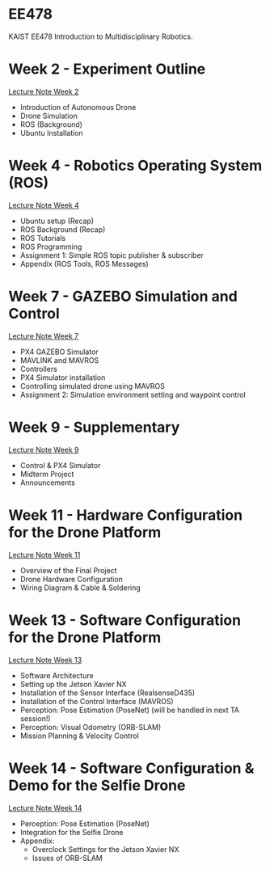# EE478
KAIST EE478 Introduction to Multidisciplinary Robotics.

# Week 2 - Experiment Outline
[Lecture Note Week 2](https://www.dropbox.com/s/gjk89u31n8tplk8/wk2_experiment_outline.pdf?dl=0)
- Introduction of Autonomous Drone
- Drone Simulation
- ROS (Background)
- Ubuntu Installation

# Week 4 - Robotics Operating System (ROS)
[Lecture Note Week 4](https://www.dropbox.com/s/hzwp2iy85ipw09m/wk4_Robotics_Operating_System.pdf?dl=0)
- Ubuntu setup (Recap)
- ROS Background (Recap)
- ROS Tutorials
- ROS Programming
- Assignment 1: Simple ROS topic publisher & subscriber
- Appendix (ROS Tools, ROS Messages)


# Week 7 - GAZEBO Simulation and Control
[Lecture Note Week 7](https://www.dropbox.com/s/nmteonhuxh2sg36/wk7_px4_gazebo_simulation.pdf?dl=0)
- PX4 GAZEBO Simulator
- MAVLINK and MAVROS
- Controllers
- PX4 Simulator installation
- Controlling simulated drone using MAVROS
- Assignment 2: Simulation environment setting and waypoint control


# Week 9 - Supplementary
[Lecture Note Week 9](https://www.dropbox.com/s/nt820xewhwgbd2w/wk9_Supplementary.pdf?dl=0)
- Control & PX4 Simulator
- Midterm Project
- Announcements


# Week 11 - Hardware Configuration for the Drone Platform
[Lecture Note Week 11](https://www.dropbox.com/s/2eimruda4ek3jxo/wk11_final_proj_hardware_configuration.pdf?dl=0)
- Overview of the Final Project
- Drone Hardware Configuration
- Wiring Diagram & Cable & Soldering


# Week 13 - Software Configuration for the Drone Platform
[Lecture Note Week 13](https://www.dropbox.com/s/8gh0lt9udmqhb00/wk13_software_configuration.pdf?dl=0)
- Software Architecture
- Setting up the Jetson Xavier NX
- Installation of the Sensor Interface (RealsenseD435)
- Installation of the Control Interface (MAVROS)
- Perception: Pose Estimation (PoseNet) (will be handled in next TA session!)
- Perception: Visual Odometry (ORB-SLAM)
- Mission Planning & Velocity Control


# Week 14 - Software Configuration & Demo for the Selfie Drone
[Lecture Note Week 14](https://www.dropbox.com/s/69hg2xjhwqm20fb/wk14_software_configuration_demo.pdf?dl=0)
- Perception: Pose Estimation (PoseNet)
- Integration for the Selfie Drone
- Appendix:
  - Overclock Settings for the Jetson Xavier NX
  - Issues of ORB-SLAM


